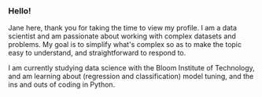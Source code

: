 ### Hello!  

Jane here, thank you for taking the time to view my profile.  I am a data scientist and am passionate about working with complex datasets and problems.  My goal is to simplify what's complex so as to make the topic easy to understand, and straightforward to respond to.

I am currently studying data science with the Bloom Institute of Technology, and am learning about (regression and classification) model tuning, and the ins and outs of coding in Python.  

<!--test
**janemsnyder/janemsnyder** is a ✨ _special_ ✨ repository because its `README.md` (this file) appears on your GitHub profile.

Here are some ideas to get you started:

- 🔭 I’m currently working on ...
- 🌱 I’m currently learning ...
- 👯 I’m looking to collaborate on ...
- 🤔 I’m looking for help with ...
- 💬 Ask me about ...
- 📫 How to reach me: ...
- ⚡ Fun fact: I am an avid climber, cyclist and artist.
-->
